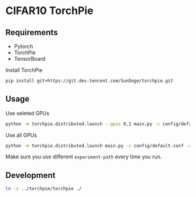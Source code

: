 # CIFAR10 TorchPie

## Requirements

- Pytorch
- TorchPie
- TensorBoard

Install TorchPie
```bash
pip install git+https://git.dev.tencent.com/SunDoge/torchpie.git
```

## Usage

Use seleted GPUs

```bash
python -m torchpie.distributed.launch --gpus 0,1 main.py -c config/default.conf -e exps/resnet20-2gpu
```

Use all GPUs

```bash
python -m torchpie.distributed.launch main.py -c config/default.conf -e exps/resnet20-2gpu
```

Make sure you use different `experiment-path` every time you run.

## Development

```bash
ln -s ../torchpie/torchpie ./
```